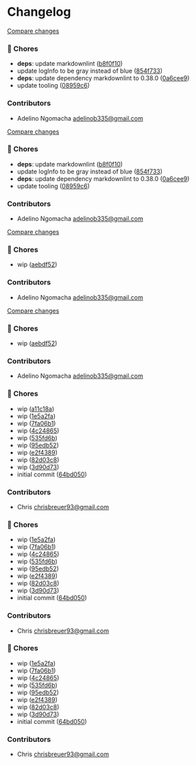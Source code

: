 # Changelog
[Compare changes](https://github.com/stacksjs/logsmith/compare/v0.1.8...HEAD)

### 🔧 Chores

- **deps**: update markdownlint ([b8f0f10](https://github.com/stacksjs/logsmith/commit/b8f0f10))
- update logInfo to be gray instead of blue ([854f733](https://github.com/stacksjs/logsmith/commit/854f733))
- **deps**: update dependency markdownlint to 0.38.0 ([0a6cee9](https://github.com/stacksjs/logsmith/commit/0a6cee9))
- update tooling ([08959c6](https://github.com/stacksjs/logsmith/commit/08959c6))

### Contributors

- Adelino Ngomacha <adelinob335@gmail.com>

[Compare changes](https://github.com/stacksjs/logsmith/compare/v0.1.8...HEAD)

### 🔧 Chores

- **deps**: update markdownlint ([b8f0f10](https://github.com/stacksjs/logsmith/commit/b8f0f10))
- update logInfo to be gray instead of blue ([854f733](https://github.com/stacksjs/logsmith/commit/854f733))
- **deps**: update dependency markdownlint to 0.38.0 ([0a6cee9](https://github.com/stacksjs/logsmith/commit/0a6cee9))
- update tooling ([08959c6](https://github.com/stacksjs/logsmith/commit/08959c6))

### Contributors

- Adelino Ngomacha <adelinob335@gmail.com>

[Compare changes](https://github.com/stacksjs/logsmith/compare/v0.1.4...HEAD)

### 🔧 Chores

- wip ([aebdf52](https://github.com/stacksjs/logsmith/commit/aebdf52))

### Contributors

- Adelino Ngomacha <adelinob335@gmail.com>

[Compare changes](https://github.com/stacksjs/logsmith/compare/v0.1.4...HEAD)

### 🔧 Chores

- wip ([aebdf52](https://github.com/stacksjs/logsmith/commit/aebdf52))

### Contributors

- Adelino Ngomacha <adelinob335@gmail.com>

### 🧹 Chores

- wip ([a11c18a](https://github.com/stacksjs/logsmith/commit/a11c18a))
- wip ([1e5a2fa](https://github.com/stacksjs/logsmith/commit/1e5a2fa))
- wip ([7fa06b1](https://github.com/stacksjs/logsmith/commit/7fa06b1))
- wip ([4c24865](https://github.com/stacksjs/logsmith/commit/4c24865))
- wip ([535fd6b](https://github.com/stacksjs/logsmith/commit/535fd6b))
- wip ([95edb52](https://github.com/stacksjs/logsmith/commit/95edb52))
- wip ([e2f4389](https://github.com/stacksjs/logsmith/commit/e2f4389))
- wip ([82d03c8](https://github.com/stacksjs/logsmith/commit/82d03c8))
- wip ([3d90d73](https://github.com/stacksjs/logsmith/commit/3d90d73))
- initial commit ([64bd050](https://github.com/stacksjs/logsmith/commit/64bd050))

### Contributors

- Chris <chrisbreuer93@gmail.com>

### 🧹 Chores

- wip ([1e5a2fa](https://github.com/stacksjs/logsmith/commit/1e5a2fa))
- wip ([7fa06b1](https://github.com/stacksjs/logsmith/commit/7fa06b1))
- wip ([4c24865](https://github.com/stacksjs/logsmith/commit/4c24865))
- wip ([535fd6b](https://github.com/stacksjs/logsmith/commit/535fd6b))
- wip ([95edb52](https://github.com/stacksjs/logsmith/commit/95edb52))
- wip ([e2f4389](https://github.com/stacksjs/logsmith/commit/e2f4389))
- wip ([82d03c8](https://github.com/stacksjs/logsmith/commit/82d03c8))
- wip ([3d90d73](https://github.com/stacksjs/logsmith/commit/3d90d73))
- initial commit ([64bd050](https://github.com/stacksjs/logsmith/commit/64bd050))

### Contributors

- Chris <chrisbreuer93@gmail.com>

### 🧹 Chores

- wip ([1e5a2fa](https://github.com/stacksjs/logsmith/commit/1e5a2fa))
- wip ([7fa06b1](https://github.com/stacksjs/logsmith/commit/7fa06b1))
- wip ([4c24865](https://github.com/stacksjs/logsmith/commit/4c24865))
- wip ([535fd6b](https://github.com/stacksjs/logsmith/commit/535fd6b))
- wip ([95edb52](https://github.com/stacksjs/logsmith/commit/95edb52))
- wip ([e2f4389](https://github.com/stacksjs/logsmith/commit/e2f4389))
- wip ([82d03c8](https://github.com/stacksjs/logsmith/commit/82d03c8))
- wip ([3d90d73](https://github.com/stacksjs/logsmith/commit/3d90d73))
- initial commit ([64bd050](https://github.com/stacksjs/logsmith/commit/64bd050))

### Contributors

- Chris <chrisbreuer93@gmail.com>
